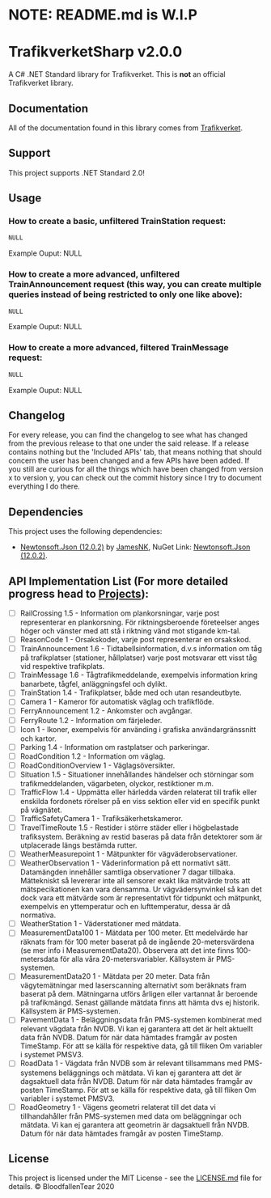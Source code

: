 # NOTE: README.md is W.I.P

# TrafikverketSharp v2.0.0
A C# .NET Standard library for Trafikverket. This is **not** an official Trafikverket library.

## Documentation
All of the documentation found in this library comes from [Trafikverket](https://api.trafikinfo.trafikverket.se/).

## Support
This project supports .NET Standard 2.0!

## Usage
### How to create a basic, unfiltered TrainStation request:
```csharp
NULL
```
Example Ouput: NULL

### How to create a more advanced, unfiltered TrainAnnouncement request (this way, you can create multiple queries instead of being restricted to only one like above):
```csharp
NULL
```
Example Ouput: NULL

### How to create a more advanced, filtered TrainMessage request:
```csharp
NULL
```
Example Ouput: NULL

## Changelog 
For every release, you can find the changelog to see what has changed from the previous release to that one under the said release. If a release contains nothing but the 'Included APIs' tab, that means nothing that should concern the user has been changed and a few APIs have been added. If you still are curious for all the things which have been changed from version x to version y, you can check out the commit history since I try to document everything I do there.

## Dependencies
This project uses the following dependencies: 
 - [Newtonsoft.Json (12.0.2)](https://www.newtonsoft.com/) by [JamesNK](https://github.com/JamesNK), NuGet Link: [Newtonsoft.Json (12.0.2)](https://www.nuget.org/packages/Newtonsoft.Json/12.0.2/).

## API Implementation List (For more detailed progress head to [Projects](https://github.com/BloodfallenTear/Trafikverket.NET/projects/1)):
- [ ] RailCrossing 1.5 - Information om plankorsningar, varje post representerar en plankorsning.
För riktningsberoende företeelser anges höger och vänster med att stå i riktning vänd mot stigande km-tal.
- [ ] ReasonCode 1 - Orsakskoder, varje post representerar en orsakskod.
- [ ] TrainAnnouncement 1.6 - Tidtabellsinformation, d.v.s information om tåg på trafikplatser (stationer, hållplatser) varje post motsvarar ett visst tåg vid respektive trafikplats.
- [ ] TrainMessage 1.6 - Tågtrafikmeddelande, exempelvis information kring banarbete, tågfel, anläggningsfel och dylikt.
- [ ] TrainStation 1.4 - Trafikplatser, både med och utan resandeutbyte.
- [ ] Camera 1 - Kameror för automatisk väglag och trafikflöde.
- [ ] FerryAnnouncement 1.2 - Ankomster och avgångar.
- [ ] FerryRoute 1.2 - Information om färjeleder.
- [ ] Icon 1 - Ikoner, exempelvis för använding i grafiska användargränssnitt och kartor.
- [ ] Parking 1.4 - Information om rastplatser och parkeringar.
- [ ] RoadCondition 1.2 - Information om väglag.
- [ ] RoadConditionOverview 1 - Väglagsöversikter.
- [ ] Situation 1.5 - Situationer innehållandes händelser och störningar som trafikmeddelanden, vägarbeten, olyckor, restiktioner m.m.
- [ ] TrafficFlow 1.4 - Uppmätta eller härledda värden relaterat till trafik eller enskilda fordonets rörelser på en viss sektion eller vid en specifik punkt på vägnätet.
- [ ] TrafficSafetyCamera 1 - Trafiksäkerhetskameror.
- [ ] TravelTimeRoute 1.5 - Restider i större städer eller i högbelastade trafiksystem. Beräkning av restid baseras på data från detektorer som är utplacerade längs bestämda rutter.
- [ ] WeatherMeasurepoint 1 - Mätpunkter för vägväderobservationer.
- [ ] WeatherObservation 1 - Väderinformation på ett normativt sätt. Datamängden innehåller samtliga observationer 7 dagar tillbaka. Mättekniskt så levererar inte all sensorer exakt lika mätvärde trots att mätspecikationen kan vara densamma. Ur vägvädersynvinkel så kan det dock vara ett mätvärde som är representativt för tidpunkt och mätpunkt, exempelvis en yttemperatur och en lufttemperatur, dessa är då normativa.
- [ ] WeatherStation 1 - Väderstationer med mätdata.
- [ ] MeasurementData100 1 - Mätdata per 100 meter. Ett medelvärde har räknats fram för 100 meter baserat på de ingående 20-metersvärdena (se mer info i MeasurementData20). Observera att det inte finns 100-metersdata för alla våra 20-metersvariabler. Källsystem är PMS-systemen.
- [ ] MeasurementData20 1 - Mätdata per 20 meter. Data från vägytemätningar med laserscanning alternativt som beräknats fram baserat på dem. Mätningarna utförs årligen eller vartannat år beroende på trafikmängd. Senast gällande mätdata finns att hämta dvs ej historik. Källsystem är PMS-systemen.
- [ ] PavementData 1 - Beläggningsdata från PMS-systemen kombinerat med relevant vägdata från NVDB. Vi kan ej garantera att det är helt aktuellt data från NVDB. Datum för när data hämtades framgår av posten TimeStamp. För att se källa för respektive data, gå till fliken Om variabler i systemet PMSV3.
- [ ] RoadData 1 - Vägdata från NVDB som är relevant tillsammans med PMS-systemens beläggnings och mätdata. Vi kan ej garantera att det är dagsaktuell data från NVDB. Datum för när data hämtades framgår av posten TimeStamp. För att se källa för respektive data, gå till fliken Om variabler i systemet PMSV3.
- [ ] RoadGeometry 1 - Vägens geometri relaterat till det data vi tillhandahåller från PMS-systemen med data om beläggningar och mätdata. Vi kan ej garantera att geometrin är dagsaktuell från NVDB. Datum för när data hämtades framgår av posten TimeStamp. 

## License
This project is licensed under the MIT License - see the [LICENSE.md](https://github.com/BloodfallenTear/TrafikverketSharp/blob/master/LICENSE.md) file for details. © BloodfallenTear 2020
